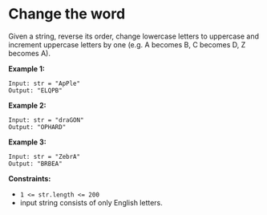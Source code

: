 # Change the word

Given a string, reverse its order, change lowercase letters to uppercase and increment uppercase letters by one (e.g. A becomes B, C becomes D, Z becomes A).

**Example 1:**

```
Input: str = "ApPle"
Output: "ELQPB"
```
**Example 2:**
```
Input: str = "draGON"
Output: "OPHARD"
```
**Example 3:**
```
Input: str = "ZebrA"
Output: "BRBEA"
```

**Constraints:**

- `1 <= str.length <= 200`
- input string consists of only English letters.

